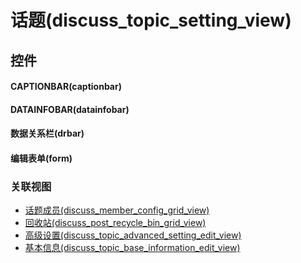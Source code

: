 # 话题(discuss_topic_setting_view)  <!-- {docsify-ignore-all} -->



## 控件
#### CAPTIONBAR(captionbar)
#### DATAINFOBAR(datainfobar)
#### 数据关系栏(drbar)
#### 编辑表单(form)


### 关联视图
  * [话题成员(discuss_member_config_grid_view)](app/view/discuss_member_config_grid_view)
  * [回收站(discuss_post_recycle_bin_grid_view)](app/view/discuss_post_recycle_bin_grid_view)
  * [高级设置(discuss_topic_advanced_setting_edit_view)](app/view/discuss_topic_advanced_setting_edit_view)
  * [基本信息(discuss_topic_base_information_edit_view)](app/view/discuss_topic_base_information_edit_view)

<script>
 const { createApp } = Vue
  createApp({
    data() {
      return {

      }
    }
  }).use(ElementPlus).mount('#app')
</script>